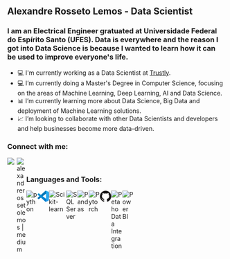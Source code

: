 


## Alexandre Rosseto Lemos - Data Scientist

### I am an Electrical Engineer gratuated at Universidade Federal do Espírito Santo (UFES). Data is everywhere and the reason I got into Data Science is because I wanted to learn how it can be used to improve everyone's life.

- 💻 I'm currently working as a Data Scientist at <a href = 'https://www.trustly.net/pt-BR'>Trustly</a>.
- 💻 I’m currently doing a Master's Degree in Computer Science, focusing on the areas of Machine Learning, Deep Learning, AI and Data Science.
- 📊 I’m currently learning more about Data Science, Big Data and deployment of Machine Learning solutions.
- 📈 I’m looking to collaborate with other Data Scientists and developers and help businesses become more data-driven.

### Connect with me:

[<img align="left"  width="22px" src="https://cdn.jsdelivr.net/npm/simple-icons@3.4.0/icons/linkedin.svg" />](https://www.linkedin.com/in/alexandre-rosseto-lemos/)
[<img align="left" alt="alexandrerossetolemos | medium" width="22px" src="https://cdn.jsdelivr.net/npm/simple-icons@3.4.0/icons/medium.svg" />](https://medium.com/@alexandrerossetolemos)

<br />

### Languages and Tools:

<img align="left" alt="python" width="26px" src="https://cdn3.iconfinder.com/data/icons/logos-and-brands-adobe/512/267_Python-512.png" />

<img align="left" alt="visual studio code" width="26px" src="https://raw.githubusercontent.com/github/explore/80688e429a7d4ef2fca1e82350fe8e3517d3494d/topics/visual-studio-code/visual-studio-code.png" />

[<img align="left" alt="Scikit-learn" width="40px" src="https://upload.wikimedia.org/wikipedia/commons/0/05/Scikit_learn_logo_small.svg" />](https://scikit-learn.org/stable/)


<img align="left" alt="SQLServer" width="26px" src="https://img.icons8.com/color/2x/microsoft-sql-server.png" />

<img align="left" alt="Pandas" width="26px" src="https://cdn.jsdelivr.net/npm/simple-icons@3.4.0/icons/pandas.svg" />

<img align="left" alt="Pytorch" width="26px" src="https://cdn.jsdelivr.net/npm/simple-icons@3.4.0/icons/pytorch.svg" />

<img align="left" alt="GitHub" width="26px" src="https://raw.githubusercontent.com/github/explore/78df643247d429f6cc873026c0622819ad797942/topics/github/github.png" />

<img align ="left" alt="Petaho Data Integration" width="26px" src="https://superfarb.com/wp-content/uploads/2018/09/pentaho_logo_1.png" />

<img align ="left" alt="Power BI" width="26px" src="https://img.icons8.com/ios/452/power-bi.png" />

<br />
<br />


<!---
alerlemos/alerlemos is a ✨ special ✨ repository because its `README.md` (this file) appears on your GitHub profile.
You can click the Preview link to take a look at your changes.
--->
